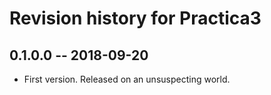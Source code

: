 # Revision history for Practica3

## 0.1.0.0 -- 2018-09-20

- First version. Released on an unsuspecting world.
